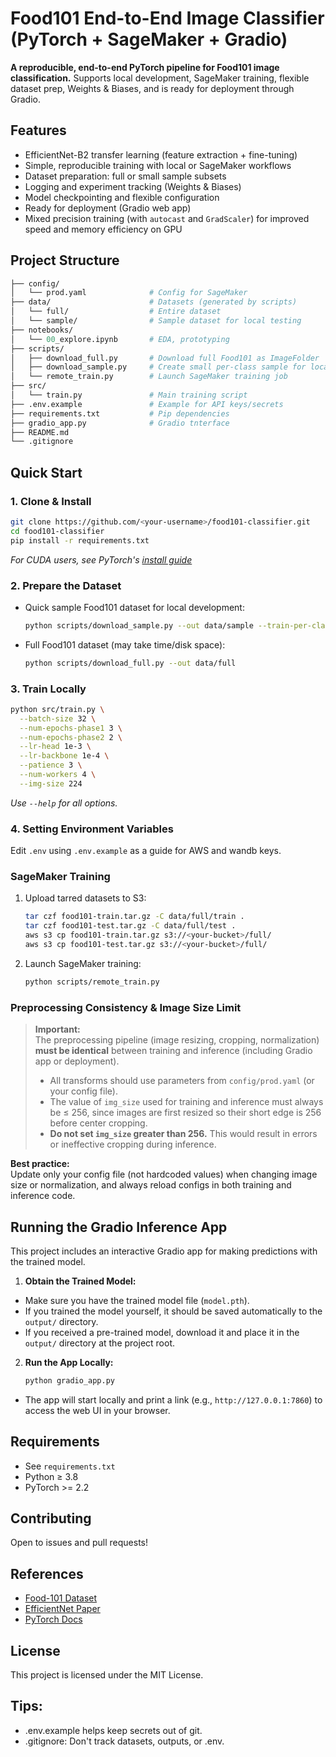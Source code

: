 # Food101 End-to-End Image Classifier (PyTorch + SageMaker + Gradio)

**A reproducible, end-to-end PyTorch pipeline for Food101 image classification.**
Supports local development, SageMaker training, flexible dataset prep, Weights & Biases, and is ready for deployment through Gradio.

## Features
- EfficientNet-B2 transfer learning (feature extraction + fine-tuning)
- Simple, reproducible training with local or SageMaker workflows
- Dataset preparation: full or small sample subsets
- Logging and experiment tracking (Weights & Biases)
- Model checkpointing and flexible configuration
- Ready for deployment (Gradio web app)
- Mixed precision training (with `autocast` and `GradScaler`) for improved speed and memory efficiency on GPU

## Project Structure
```graphql
├── config/
│   └── prod.yaml              # Config for SageMaker
├── data/                      # Datasets (generated by scripts)
│   └── full/                  # Entire dataset
│   └── sample/                # Sample dataset for local testing
├── notebooks/
│   └── 00_explore.ipynb       # EDA, prototyping
├── scripts/
│   ├── download_full.py       # Download full Food101 as ImageFolder
│   ├── download_sample.py     # Create small per-class sample for local testing
│   └── remote_train.py        # Launch SageMaker training job
├── src/
│   └── train.py               # Main training script
├── .env.example               # Example for API keys/secrets
├── requirements.txt           # Pip dependencies
├── gradio_app.py              # Gradio tnterface
├── README.md
└── .gitignore
```

## Quick Start
### 1. Clone & Install
```bash
git clone https://github.com/<your-username>/food101-classifier.git
cd food101-classifier
pip install -r requirements.txt
```
*For CUDA users, see PyTorch's [install guide](https://pytorch.org/get-started/locally/)*

### 2. Prepare the Dataset
- Quick sample Food101 dataset for local development:
    ```bash
    python scripts/download_sample.py --out data/sample --train-per-class 20 --test-per-class 4
    ```
- Full Food101 dataset (may take time/disk space):
    ```bash
    python scripts/download_full.py --out data/full
    ```

### 3. Train Locally
```bash
python src/train.py \
  --batch-size 32 \
  --num-epochs-phase1 3 \
  --num-epochs-phase2 2 \
  --lr-head 1e-3 \
  --lr-backbone 1e-4 \
  --patience 3 \
  --num-workers 4 \
  --img-size 224
```
*Use `--help` for all options.*

### 4. Setting Environment Variables
Edit `.env` using `.env.example` as a guide for AWS and wandb keys.

### SageMaker Training
1. Upload tarred datasets to S3:
    ```bash
    tar czf food101-train.tar.gz -C data/full/train .
    tar czf food101-test.tar.gz -C data/full/test .
    aws s3 cp food101-train.tar.gz s3://<your-bucket>/full/
    aws s3 cp food101-test.tar.gz s3://<your-bucket>/full/
    ```

2. Launch SageMaker training:
    ```bash
    python scripts/remote_train.py
    ```

### Preprocessing Consistency & Image Size Limit

> **Important:**  
> The preprocessing pipeline (image resizing, cropping, normalization) **must be identical** between training and inference (including Gradio app or deployment).
>
> - All transforms should use parameters from `config/prod.yaml` (or your config file).
> - The value of `img_size` used for training and inference must always be ≤ 256, since images are first resized so their short edge is 256 before center cropping.  
> - **Do not set `img_size` greater than 256.** This would result in errors or ineffective cropping during inference.

**Best practice:**  
Update only your config file (not hardcoded values) when changing image size or normalization, and always reload configs in both training and inference code.

## Running the Gradio Inference App
This project includes an interactive Gradio app for making predictions with the trained model.

1. **Obtain the Trained Model:**
- Make sure you have the trained model file (`model.pth`). 
- If you trained the model yourself, it should be saved automatically to the `output/` directory.
- If you received a pre-trained model, download it and place it in the `output/` directory at the project root.

2. **Run the App Locally:**
    ```bash
    python gradio_app.py
    ```
- The app will start locally and print a link (e.g., `http://127.0.0.1:7860`) to access the web UI in your browser.

## Requirements
- See `requirements.txt`
- Python ≥ 3.8
- PyTorch >= 2.2

## Contributing
Open to issues and pull requests!

## References
- [Food-101 Dataset](https://www.vision.ee.ethz.ch/datasets_extra/food-101/)
- [EfficientNet Paper](https://arxiv.org/abs/1905.11946)
- [PyTorch Docs](https://pytorch.org/)

## License
This project is licensed under the MIT License.

## Tips:
- .env.example helps keep secrets out of git.
- .gitignore: Don't track datasets, outputs, or .env.